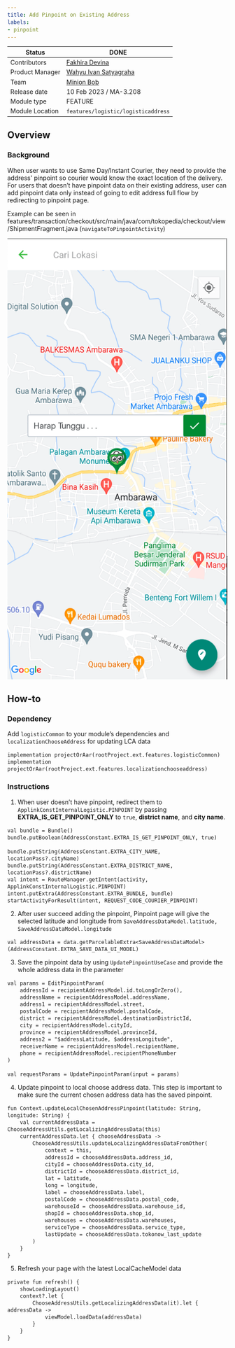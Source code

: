 ```yaml
---
title: Add Pinpoint on Existing Address
labels:
- pinpoint
---
```


<!--left header table-->
| **Status**      | ​<!--start status:GREEN-->DONE<!--end status-->                                                              |
|-----------------|--------------------------------------------------------------------------------------------------------------|
| Contributors    | [Fakhira Devina](https://tokopedia.atlassian.net/wiki/people/61077e53b704b40068e80a8e?ref=confluence)        |
| Product Manager | [Wahyu Ivan Satyagraha](https://tokopedia.atlassian.net/wiki/people/61ad4312c15977006a17ce75?ref=confluence) |
| Team            | [Minion Bob](https://tokopedia.atlassian.net/people/team/2373d8a6-1afc-4f2a-aa7a-63855c273051)               |
| Release date    | ​10 Feb 2023 / ​<!--start status:GREY-->MA-3.208<!--end status-->                                            |
| Module type     | ​<!--start status:YELLOW-->FEATURE<!--end status-->                                                          |
| Module Location | `features/logistic/logisticaddress`                                                                          |

<!--toc-->

## Overview

### Background

When user wants to use Same Day/Instant Courier, they need to provide the address' pinpoint so courier would know the exact location of the delivery. For users that doesn’t have pinpoint data on their existing address, user can add pinpoint data only instead of going to edit address full flow by redirecting to pinpoint page. 

Example can be seen in features/transaction/checkout/src/main/java/com/tokopedia/checkout/view/ShipmentFragment.java (`navigateToPinpointActivity`)

![](../res/addpinpointonexistingaddress/background.png)

## How-to

### Dependency

Add `logisticCommon` to your module’s dependencies and `localizationChooseAddress` for updating LCA data



```
implementation projectOrAar(rootProject.ext.features.logisticCommon)
implementation projectOrAar(rootProject.ext.features.localizationchooseaddress)
```

### Instructions

1. When user doesn’t have pinpoint, redirect them to `ApplinkConstInternalLogistic.PINPOINT` by passing **EXTRA_IS_GET_PINPOINT_ONLY** to `true`, **district name**, and **city name**.


```
val bundle = Bundle()
bundle.putBoolean(AddressConstant.EXTRA_IS_GET_PINPOINT_ONLY, true)

bundle.putString(AddressConstant.EXTRA_CITY_NAME, locationPass?.cityName)
bundle.putString(AddressConstant.EXTRA_DISTRICT_NAME, locationPass?.districtName)
val intent = RouteManager.getIntent(activity, ApplinkConstInternalLogistic.PINPOINT)
intent.putExtra(AddressConstant.EXTRA_BUNDLE, bundle)
startActivityForResult(intent, REQUEST_CODE_COURIER_PINPOINT)
```
2. After user succeed adding the pinpoint, Pinpoint page will give the selected latitude and longitude from `SaveAddressDataModel.latitude, SaveAddressDataModel.longitude` 



```
val addressData = data.getParcelableExtra<SaveAddressDataModel>(AddressConstant.EXTRA_SAVE_DATA_UI_MODEL)
```
3. Save the pinpoint data by using `UpdatePinpointUseCase` and provide the whole address data in the parameter

```
val params = EditPinpointParam(
    addressId = recipientAddressModel.id.toLongOrZero(),
    addressName = recipientAddressModel.addressName,
    address1 = recipientAddressModel.street,
    postalCode = recipientAddressModel.postalCode,
    district = recipientAddressModel.destinationDistrictId,
    city = recipientAddressModel.cityId,
    province = recipientAddressModel.provinceId,
    address2 = "$addressLatitude, $addressLongitude",
    receiverName = recipientAddressModel.recipientName,
    phone = recipientAddressModel.recipientPhoneNumber
)

val requestParams = UpdatePinpointParam(input = params)
```

4. Update pinpoint to local choose address data. This step is important to make sure the current chosen address data has the saved pinpoint.

```
fun Context.updateLocalChosenAddressPinpoint(latitude: String, longitude: String) {
    val currentAddressData = ChooseAddressUtils.getLocalizingAddressData(this)
    currentAddressData.let { chooseAddressData ->
        ChooseAddressUtils.updateLocalizingAddressDataFromOther(
            context = this,
            addressId = chooseAddressData.address_id,
            cityId = chooseAddressData.city_id,
            districtId = chooseAddressData.district_id,
            lat = latitude,
            long = longitude,
            label = chooseAddressData.label,
            postalCode = chooseAddressData.postal_code,
            warehouseId = chooseAddressData.warehouse_id,
            shopId = chooseAddressData.shop_id,
            warehouses = chooseAddressData.warehouses,
            serviceType = chooseAddressData.service_type,
            lastUpdate = chooseAddressData.tokonow_last_update
        )
    }
}
```
5. Refresh your page with the latest LocalCacheModel data

```
private fun refresh() {
    showLoadingLayout()
    context?.let {
        ChooseAddressUtils.getLocalizingAddressData(it).let { addressData ->
            viewModel.loadData(addressData)
        }
    }
}
```